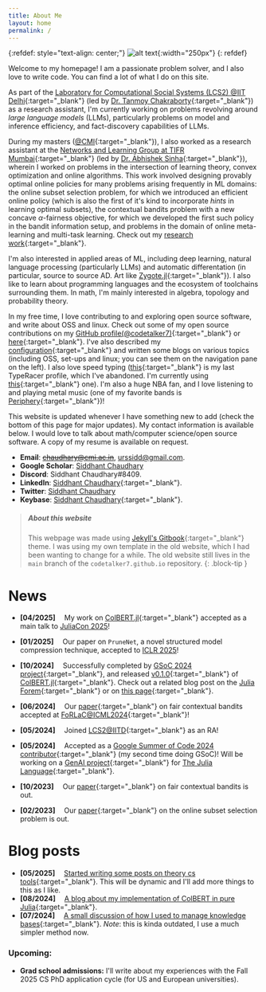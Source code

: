 ```yaml
---
title: About Me
layout: home
permalink: /
---
```


{:refdef: style="text-align: center;"}
![alt text](/assets/images/homepage-modified.png "My picture"){:width="250px"}
{: refdef}

Welcome to my homepage! I am a passionate problem solver, and I also love to
write code. You can find a lot of what I do on this site.

As part of the
[Laboratory for Computational Social Systems (LCS2) @IIT Delhi](https://www.lcs2.in/people_restructured.html){:target="\_blank"}
(led by [Dr. Tanmoy Chakraborty](https://tanmoychak.com/){:target="\_blank"}) as
a research assistant, I'm currently working on problems revolving around _large
language models_ (LLMs), particularly problems on model and inference
efficiency, and fact-discovery capabilities of LLMs.

During my masters ([@CMI](https://www.cmi.ac.in/){:target="\_blank"}), I also
worked as a research assistant at the
[Networks and Learning Group at TIFR Mumbai](https://abhishek-sinha-tifr.github.io/group.html){:target="\_blank"}
(led by
[Dr. Abhishek Sinha](https://abhishek-sinha-tifr.github.io/){:target="\_blank"}),
wherein I worked on problems in the intersection of learning theory, convex
optimization and online algorithms. This work involved designing provably
optimal online policies for many problems arising frequently in ML domains: the
online subset selection problem, for which we introduced an efficient online
policy (which is also the first of it's kind to incorporate _hints_ in learning
optimal subsets), the contextual bandits problem with a new concave
$\alpha$-fairness objective, for which we developed the first such policy in the
bandit information setup, and problems in the domain of online meta-learning and
multi-task learning. Check out my
[research work](/pages/research){:target="\_blank"}.

I'm also interested in applied areas of ML, including deep learning, natural
language processing (particularly LLMs) and automatic differentation (in
particular, source to source AD. Art like
[Zygote.jl](https://github.com/FluxML/Zygote.jl){:target="\_blank"}). I also
like to learn about programming languages and the ecosystem of toolchains
surrounding them. In math, I'm mainly interested in algebra, topology and
probability theory.

In my free time, I love contributing to and exploring open source software, and
write about OSS and linux. Check out some of my open source contributions on my
[GitHub profile(@codetalker7)](https://github.com/codetalker7){:target="\_blank"}
or [here](/pages/open_source){:target="\_blank"}. I've also described my
[configuration](/pages/code){:target="\_blank"} and written some blogs on
various topics (including OSS, set-ups and linux; you can see them on the
navigation pane on the left). I also love speed typing
([this](https://data.typeracer.com/pit/profile?user=code_talker){:target="\_blank"}
is my last TypeRacer profile, which I've abandoned. I'm currently using
[this](https://data.typeracer.com/pit/profile?user=professor_pyg){:target="\_blank"}
one). I'm also a huge NBA fan, and I love listening to and playing metal music
(one of my favorite bands is
[Periphery](https://periphery.net/){:target="\_blank"})!

This website is updated whenever I have something new to add (check the bottom
of this page for major updates). My contact information is available below. I
would love to talk about math/computer science/open source software. A copy of
my resume is available on request.

- **Email**: ~~[chaudhary@cmi.ac.in](mailto:chaudhary@cmi.ac.in)~~,
  [urssidd@gmail.com](mailto:urssidd@gmail.com).
- **Google Scholar**:
  [Siddhant Chaudhary](https://scholar.google.com/citations?user=WZ9a08wAAAAJ&hl=en)
- **Discord**: Siddhant Chaudhary#8409.
- **LinkedIn**:
  [Siddhant Chaudhary](https://www.linkedin.com/in/siddhant-chaudhary-84182110a/){:target="\_blank"}.
- **Twitter**: [Siddhant Chaudhary](https://twitter.com/sid_codetalker7)
- **Keybase**:
  [Siddhant Chaudhary](https://keybase.io/codetalker7){:target="\_blank"}.

> ##### About this website
>
> This webpage was made using
> [Jekyll's Gitbook](https://sighingnow.github.io/jekyll-gitbook/){:target="\_blank"}
> theme. I was using my own template in the old website, which I had been
> wanting to change for a while. The old website still lives in the `main`
> branch of the `codetalker7.github.io` repository. 
{: .block-tip }

# News

- **[04/2025]** &emsp;My work on
  [ColBERT.jl](https://github.com/codetalker7/ColBERT.jl){:target="\_blank"}
  accepted as a main talk to [JuliaCon 2025](https://juliacon.org/2025/)!

- **[01/2025]** &emsp;Our paper on $\texttt{PruneNet}$, a novel structured model
  compression technique, accepted to [ICLR 2025](https://iclr.cc/)!

- **[10/2024]** &emsp;Successfully completed by
  [GSoC 2024 project](https://summerofcode.withgoogle.com/programs/2024/projects/GauGUFoo){:target="\_blank"},
  and released
  [v0.1.0](https://github.com/JuliaGenAI/ColBERT.jl/releases/tag/v0.1.0){:target="\_blank"}
  of [ColBERT.jl](https://github.com/JuliaGenAI/ColBERT.jl){:target="\_blank"}.
  Check out a related blog post on the
  [Julia Forem](https://forem.julialang.org/codetalker7/colbertjl-efficient-late-interaction-retrieval-systems-in-julia-1d9k){:target="\_blank"}
  or on [this page](/_posts/2024-08-02-colbert.md){:target="\_blank"}.

- **[06/2024]** &emsp;Our
  [paper](https://arxiv.org/abs/2310.14164){:target="\_blank"} on fair
  contextual bandits accepted at
  [FoRLaC@ICML2024](https://rl-control-theory.github.io/){:target="\_blank"}!

- **[05/2024]** &emsp;Joined
  [LCS2@IITD](https://www.lcs2.in/){:target="\_blank"} as an RA!

- **[05/2024]** &emsp;Accepted as a
  [Google Summer of Code 2024 contributor](https://julialang.org/blog/2024/05/gsoc-2024-fellows/){:target="\_blank"}
  (my second time doing GSoC)! Will be working on a
  [GenAI project](https://summerofcode.withgoogle.com/programs/2024/projects/GauGUFoo){:target="\_blank"}
  for [The Julia Language](https://julialang.org/){:target="\_blank"}.

- **[10/2023]** &emsp;Our
  [paper](https://arxiv.org/abs/2310.14164){:target="\_blank"} on fair
  contextual bandits is out.

- **[02/2023]** &emsp;Our
  [paper](https://arxiv.org/abs/2209.14222){:target="\_blank"} on the online
  subset selection problem is out.

# Blog posts

- **[05/2025]**
  &emsp;[Started writing some posts on theory cs tools](/jekyll/2025-05-17-cstools.html){:target="\_blank"}.
  This will be dynamic and I'll add more things to this as I like.
- **[08/2024]**
  &emsp;[A blog about my implementation of ColBERT in pure Julia](/jekyll/2024-08-02-colbert.html){:target="\_blank"}.
- **[07/2024]**
  &emsp;[A small discussion of how I used to manage knowledge bases](/jekyll/2024-07-07-obsidian.html){:target="\_blank"}.
  _Note_: this is kinda outdated, I use a much simpler method now.

### Upcoming:

- **Grad school admissions:** I'll write about my experiences with the Fall 2025
  CS PhD application cycle (for US and European universities).
